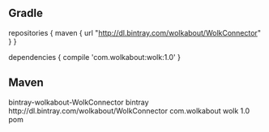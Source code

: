 Gradle
------

repositories {
    maven {
        url  "http://dl.bintray.com/wolkabout/WolkConnector"
    }
}

dependencies {
    compile 'com.wolkabout:wolk:1.0'
}

Maven
-----

<repository>
    <id>bintray-wolkabout-WolkConnector</id>
    <name>bintray</name>
    <url>http://dl.bintray.com/wolkabout/WolkConnector</url>
</repository>

<dependency>
  <groupId>com.wolkabout</groupId>
  <artifactId>wolk</artifactId>
  <version>1.0</version>
  <type>pom</type>
</dependency>